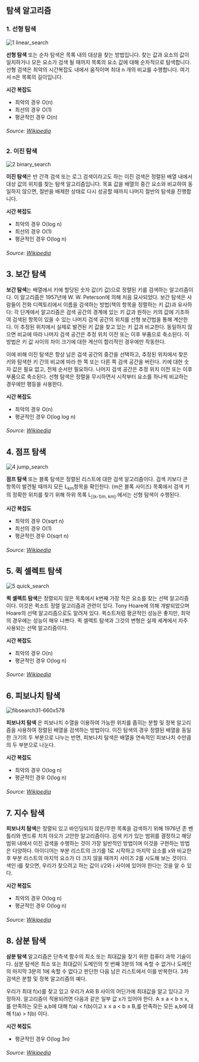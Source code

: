 ## 탐색 알고리즘

### 1. 선형 탐색
![1 linear_search](https://user-images.githubusercontent.com/38908132/49684284-54c6cd80-fb15-11e8-946a-290519ac5588.gif)

**선형 탐색** 또는 순차 탐색은 목록 내의 대상을 찾는 방법입니다. 찾는 값과 요소의 값이 일치하거나 모든 요소가 검색 될 때까지 목록의 요소 값에 대해 순차적으로 탐색합니다. 선형 검색은 최악의 시간복잡도 내에서 움직이며 최대 n 개의 비교를 수행합니다. 여기서 n은 목록의 길이입니다.

__시간 복잡도__
* 최악의 경우	O(n)
* 최선의 경우	O(1)
* 평균적인 경우	O(n)

###### Source: [Wikipedia](https://en.wikipedia.org/wiki/Linear_search)

### 2. 이진 탐색
![2 binary_search](https://user-images.githubusercontent.com/38908132/49684281-54c6cd80-fb15-11e8-8d9a-d3928cea5afa.png)

**이진 탐색**은 반 간격 검색 또는 로그 검색이라고도 하는 이진 검색은 정렬된 배열 내에서 대상 값의 위치를 찾는 탐색 알고리즘입니다. 목표 값을 배열의 중간 요소와 비교하여 동일하지 않으면, 절반을 배제한 상태로 다시 성공할 때까지 나머지 절반의 탐색을 진행합니다.

__시간 복잡도__
* 최악의 경우	O(log n)
* 최선의 경우	O(1)
* 평균적인 경우	O(log n)

###### Source: [Wikipedia](https://en.wikipedia.org/wiki/Binary_search_algorithm)

## 3. 보간 탐색

**보간 탐색**는 배열에서 키에 할당된 숫자 값(키 값)으로 정렬된 키를 검색하는 알고리즘이다. 이 알고리즘은 1957년에 W. W. Peterson에 의해 처음 묘사되었다. 보간 탐색은 사람들이 전화 디렉토리에서 이름을 검색하는 방법(책의 항목을 정렬하는 키 값)과 유사하다: 각 단계에서 알고리즘은 검색 공간의 경계에 있는 키 값과 원하는 키의 값에 기초하여 검색된 항목이 있을 수 있는 나머지 검색 공간의 위치를 선형 보간법을 통해 계산한다. 이 추정된 위치에서 실제로 발견된 키 값을 찾고 있는 키 값과 비교한다. 동일하지 않으면 비교에 따라 나머지 검색 공간은 추정 위치 이전 또는 이후 부품으로 축소된다. 이 방법은 키 값 사이의 차이 크기에 대한 계산이 합리적인 경우에만 작동한다.

이에 비해 이진 탐색은 항상 남은 검색 공간의 중간을 선택하고, 추정된 위치에서 찾은 키와 탐색한 키 간의 비교에 따라 한 쪽 또는 다른 쪽 검색 공간을 버린다. 키에 대한 숫자 값은 필요 없고, 전체 순서만 필요하다. 나머지 검색 공간은 추정 위치 이전 또는 이후 부품으로 축소된다. 선형 탐색은 정렬을 무시하면서 시작부터 요소를 하나씩 비교하는 경우에만 평등을 사용한다.

__시간 복잡도__
* 최악의 경우	O(n)
* 평균적인 경우	O(log log n)

###### Source: [Wikipedia](https://en.wikipedia.org/wiki/Interpolation_search)

## 4. 점프 탐색
![4 jump_search](https://user-images.githubusercontent.com/38908132/49684282-54c6cd80-fb15-11e8-98b3-e3a9108ddf83.jpg)

**점프 탐색** 또는 블록 탐색은 정렬된 리스트에 대한 검색 알고리즘이다. 검색 키보다 큰 항목이 발견될 때까지 모든 L<sub>km</sub>항목을 확인한다. (m은 블록 사이즈) 목록에서 검색 키의 정확한 위치를 찾기 위해 하위 목록 L<sub>[(k-1)m, km]</sub>.에서는 선형 탐색이 수행된다.

__시간 복잡도__
* 최악의 경우	O(sqrt n)
* 최선의 경우	O(1)
* 평균적인 경우	O(sqrt n)

###### Source: [Wikipedia](https://en.wikipedia.org/wiki/Jump_search)

## 5. 퀵 셀렉트 탐색
![5 quick_search](https://user-images.githubusercontent.com/38908132/49684283-54c6cd80-fb15-11e8-802f-257c4f85c5fb.gif)

**퀵 셀렉트 탐색**은 정렬되지 않은 목록에서 k번째 가장 작은 요소를 찾는 선택 알고리즘이다. 이것은 퀵소트 정렬 알고리즘과 관련이 있다. Tony Hoare에 의해 개발되었으며 Hoare의 선택 알고리즘으로도 알려져 있다. 퀵소트처럼 평균적인 성능은 좋지만, 최악의 경우에는 성능이 매우 나쁘다. 퀵 셀렉트 탐색과 그것의 변형은 실제 세계에서 자주 사용되는 선택 알고리즘이다.

__시간 복잡도__
* 최악의 경우 O(n)
* 평균적인 경우	O(log n)

###### Source: [Wikipedia](https://en.wikipedia.org/wiki/Quickselect)

## 6. 피보나치 탐색
![fibsearch31-660x578](https://user-images.githubusercontent.com/38908132/49605746-b7648000-f9d4-11e8-8d08-6879863aa30b.png)
 
 **피보나치 탐색** 은 피보나치 수열을 이용하여 가능한 위치를 좁히는 분할 및 정복 알고리즘을 사용하여 정렬된 배열을 검색하는 방법이다. 이진 탐색의 경우 정렬된 배열을 동일한 크기의 두 부분으로 나누는 반면, 피보나치 탐색은 배열을 연속적인 피보나치 수만큼의 두 부분으로 나눈다.

__시간 복잡도__
* 최악의 경우	O(log n)
* 평균적인 경우 O(log n)

 ###### Source: [Wikipedia](https://en.wikipedia.org/wiki/Fibonacci_search_technique)
 
## 7. 지수 탐색

**피보나치 탐색**은 정렬되 있고 바인딩되지 않은/무한 목록을 검색하기 위해 1976년 존 벤틀리와 앤드류 치치 야오가 고안한 알고리즘이다. 검색 키가 있는 범위를 결정하고 해당 범위 내에서 이진 검색을 수행하는 것이 가장 일반적인 방법이며 이것을 구현하는 방법은 다양하다. 
아이디어는 부분 리스트의 크기를 1로 시작하고 마지막 요소를 x와 비교한 후 부분 리스트의 마지막 요소가 더 크지 않을 때까지 사이즈 2를 시도해 보는 것이다. 색인 i를 찾으면, 우리가 찾으려고 하는 값이 i/2와 i 사이에 있어야 한다는 것을 알 수 있다.
 
 __시간 복잡도__
* 최악의 경우	O(log n)
* 평균적인 경우	O(log n)

 ###### Source: [Wikipedia](https://en.wikipedia.org/wiki/Exponential_search)
 
## 8. 삼분 탐색

**삼분 탐색** 알고리즘은 단측색 함수의 최소 또는 최대값을 찾기 위한 컴퓨터 과학 기술이다. 삼분 탐색은 최소 또는 최대값이 도메인의 첫 번째 3분의 1에 속할 수 없거나 도메인의 마지막 3분의 1에 속할 수 없다고 판단한 다음 남은 리스트에서 이를 반복한다. 3차 검색은 분할 및 정복 알고리즘의 예다.

우리가 최대 f(x)를 찾고 있고 우리가 A와 B 사이의 어딘가에 최대값을 알고 있다고 가정하자. 알고리즘이 적용되려면 다음과 같은 일부 값 x가 있어야 한다.
A ≤ a < b ≤ x, 를 만족하는 모든 a,b에 대해 f(a) < f(b)이고
x ≤ a < b ≤ B,를 만족하는 모든 a,b에 대해 f(a) > f(b) 이다.

 __시간 복잡도__
* 평균적인 경우	O(log 3n)

 ###### Source: [Wikipedia](https://en.wikipedia.org/wiki/Ternary_search)
 

